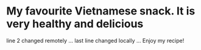 # My favourite Vietnamese snack. It is very healthy and delicious
line 2 changed remotely
...
last line changed locally
...
Enjoy my recipe!


